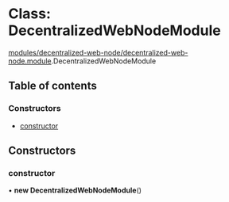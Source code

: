 # Class: DecentralizedWebNodeModule

[modules/decentralized-web-node/decentralized-web-node.module](../modules/modules_decentralized_web_node_decentralized_web_node_module.md).DecentralizedWebNodeModule

## Table of contents

### Constructors

- [constructor](modules_decentralized_web_node_decentralized_web_node_module.DecentralizedWebNodeModule.md#constructor)

## Constructors

### constructor

• **new DecentralizedWebNodeModule**()
